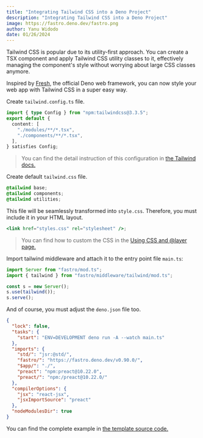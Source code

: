```yaml
---
title: "Integrating Tailwind CSS into a Deno Project"
description: "Integrating Tailwind CSS into a Deno Project"
image: https://fastro.deno.dev/fastro.png
author: Yanu Widodo
date: 01/26/2024
---
```


Tailwind CSS is popular due to its utility-first approach. You can create a TSX
component and apply Tailwind CSS utility classes to it, effectively managing the
component's style without worrying about large CSS classes anymore.

Inspired by [Fresh](https://fresh.deno.dev), the official Deno web framework,
you can now style your web app with Tailwind CSS in a super easy way.

Create `tailwind.config.ts` file.

```ts
import { type Config } from "npm:tailwindcss@3.3.5";
export default {
  content: [
    "./modules/**/*.tsx",
    "./components/**/*.tsx",
  ],
} satisfies Config;
```

> You can find the detail instruction of this configuration in
> [the Tailwind docs.](https://tailwindcss.com/docs/configuration)

Create default `tailwind.css` file.

```css
@tailwind base;
@tailwind components;
@tailwind utilities;
```

This file will be seamlessly transformed into `style.css`. Therefore, you must
include it in your HTML layout.

```jsx
<link href="styles.css" rel="stylesheet" />;
```

> You can find how to custom the CSS in the
> [Using CSS and @layer page.](https://tailwindcss.com/docs/adding-custom-styles#using-css-and-layer)

Import tailwind middleware and attach it to the entry point file `main.ts`:

```ts
import Server from "fastro/mod.ts";
import { tailwind } from "fastro/middleware/tailwind/mod.ts";

const s = new Server();
s.use(tailwind());
s.serve();
```

And of course, you must adjust the `deno.json` file too.

```json
{
  "lock": false,
  "tasks": {
    "start": "ENV=DEVELOPMENT deno run -A --watch main.ts"
  },
  "imports": {
    "std/": "jsr:@std/",
    "fastro/": "https://fastro.deno.dev/v0.90.0/",
    "$app/": "./",
    "preact": "npm:preact@10.22.0",
    "preact/": "npm:/preact@10.22.0/"
  },
  "compilerOptions": {
    "jsx": "react-jsx",
    "jsxImportSource": "preact"
  },
  "nodeModulesDir": true
}
```

You can find the complete example in
[the template source code.](https://github.com/fastrodev/template/blob/main/main.ts)
